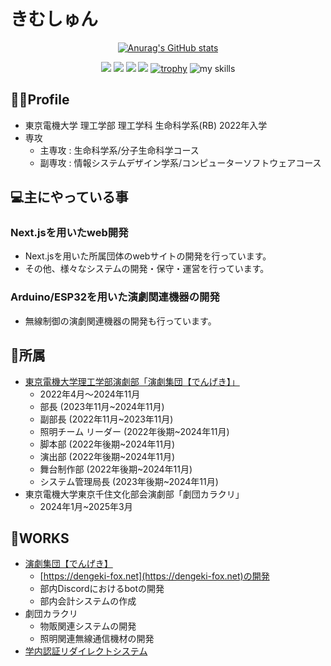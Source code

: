 # きむしゅん

<div align="center">

[![Anurag's GitHub stats](https://github-readme-stats.vercel.app/api?username=kimshun0213kr&theme=radical&include_all_commits=true)](https://github.com/anuraghazra/github-readme-stats)

![](http://github-profile-summary-cards.vercel.app/api/cards/repos-per-language?username=kimshun0213kr&theme=radical) ![](http://github-profile-summary-cards.vercel.app/api/cards/most-commit-language?username=kimshun0213kr&theme=radical)
![](http://github-profile-summary-cards.vercel.app/api/cards/profile-details?username=kimshun0213kr&theme=radical)
![](https://github-profile-summary-cards.vercel.app/api/cards/productive-time?username=kimshun0213kr&theme=radical&utcOffset=9)
[![trophy](https://github-profile-trophy.vercel.app/?username=kimshun0213kr&theme=radical&column=4)](https://github.com/ryo-ma/github-profile-trophy)
<img alt="my skills" src="https://skillicons.dev/icons?theme=dark&perline=7&i=c,cs,cpp,java,python,html,css,js,ts,react,next,express,vue,nuxt,vercel,supabase,postgresql,github,ubuntu,arduino,raspberrypi" />
</div>


## 🧚‍♂️Profile
- 東京電機大学 理工学部 理工学科 生命科学系(RB) 2022年入学
- 専攻
  - 主専攻 : 生命科学系/分子生命科学コース
  - 副専攻 : 情報システムデザイン学系/コンピューターソフトウェアコース

## 💻主にやっている事

### Next.jsを用いたweb開発
- Next.jsを用いた所属団体のwebサイトの開発を行っています。
- その他、様々なシステムの開発・保守・運営を行っています。

### Arduino/ESP32を用いた演劇関連機器の開発
- 無線制御の演劇関連機器の開発も行っています。

## 🏫所属
- [東京電機大学理工学部演劇部「演劇集団【でんげき】」](https://dengeki-fox.net/)
  - 2022年4月～2024年11月
  - 部長 (2023年11月~2024年11月)
  - 副部長 (2022年11月~2023年11月)
  - 照明チーム リーダー (2022年後期~2024年11月)
  - 脚本部 (2022年後期~2024年11月)
  - 演出部 (2022年後期~2024年11月)
  - 舞台制作部 (2022年後期~2024年11月)
  - システム管理局長 (2023年後期~2024年11月)
- 東京電機大学東京千住文化部会演劇部「劇団カラクリ」
  - 2024年1月~2025年3月

## 🧰WORKS
- [演劇集団【でんげき】](https://github.com/DENGEKI-TDU)
  - [https://dengeki-fox.net](https://dengeki-fox.net)の開発
  - 部内Discordにおけるbotの開発
  - 部内会計システムの作成
- 劇団カラクリ
  - 物販関連システムの開発
  - 照明関連無線通信機材の開発
- [学内認証リダイレクトシステム](https://tdu-redirect-app.vercel.app)
